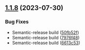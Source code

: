 ## [1.1.8](https://github.com/SylvanasCry/schema-registry-ajv/compare/v1.1.7...v1.1.8) (2023-07-30)


### Bug Fixes

* Semantic-release build ([50fb52f](https://github.com/SylvanasCry/schema-registry-ajv/commit/50fb52f6fee4293ad2b01e18e515ee0ae3d9cb04))
* Semantic-release build ([7976f48](https://github.com/SylvanasCry/schema-registry-ajv/commit/7976f482ab985b9081d864cda07f87577844b219))
* Semantic-release build ([6613c53](https://github.com/SylvanasCry/schema-registry-ajv/commit/6613c53786c57b03dee1ca97ad14cd143331579b))
